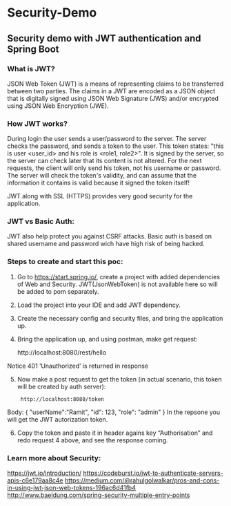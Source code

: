 # Security-Demo
## Security demo with JWT authentication and Spring Boot


### What is JWT?
JSON Web Token (JWT) is a means of representing claims to be transferred between two parties. The claims in a JWT are encoded as a JSON object that is digitally signed using JSON Web Signature (JWS) and/or encrypted using JSON Web Encryption (JWE).

### How JWT works?
During login the user sends a user/password to the server. The server checks the password, and sends a token to the user. This token states: "this is user <user_id> and his role is <role1, role2>". It is signed by the server, so the server can check later that its content is not altered. For the next requests, the client will only send his token, not his username or password. The server will check the token's validity, and can assume that the information it contains is valid because it signed the token itself!

JWT along with SSL (HTTPS) provides very good security for the application.

### JWT vs Basic Auth:
JWT also help protect you against CSRF attacks.
Basic auth is based on shared username and password wich have high risk of being hacked.


### Steps to create and start this poc:
1. Go to https://start.spring.io/, create a project with added dependencies of Web and Security. JWT(JsonWebToken) is not available here so will be added to pom separately.
2. Load the project into your IDE and add JWT dependency.
3. Create the necessary config and security files, and bring the application up.
4. Bring the application up, and using postman, make get request:

	http://localhost:8080/rest/hello
	
Notice 401 ‘Unauthorized’ is returned in response

5. Now make a post request to get the token (in actual scenario, this token will be created by auth server):
		
		http://localhost:8080/token
Body: 
{
	"userName":"Ramit",
	"id": 123,
	"role": "admin"
}
In the repsone you will get the JWT autorization token. 

6. Copy the token and paste it in header agains key “Authorisation” and redo request 4 above, and see the response coming.


### Learn more about Security:
https://jwt.io/introduction/
https://codeburst.io/jwt-to-authenticate-servers-apis-c6e179aa8c4e
https://medium.com/@rahulgolwalkar/pros-and-cons-in-using-jwt-json-web-tokens-196ac6d41fb4
http://www.baeldung.com/spring-security-multiple-entry-points

